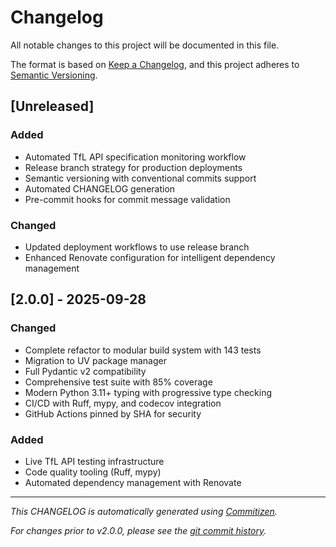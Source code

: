 # Changelog

All notable changes to this project will be documented in this file.

The format is based on [Keep a Changelog](https://keepachangelog.com/en/1.0.0/),
and this project adheres to [Semantic Versioning](https://semver.org/spec/v2.0.0.html).

## [Unreleased]

### Added
- Automated TfL API specification monitoring workflow
- Release branch strategy for production deployments
- Semantic versioning with conventional commits support
- Automated CHANGELOG generation
- Pre-commit hooks for commit message validation

### Changed
- Updated deployment workflows to use release branch
- Enhanced Renovate configuration for intelligent dependency management

## [2.0.0] - 2025-09-28

### Changed
- Complete refactor to modular build system with 143 tests
- Migration to UV package manager
- Full Pydantic v2 compatibility
- Comprehensive test suite with 85% coverage
- Modern Python 3.11+ typing with progressive type checking
- CI/CD with Ruff, mypy, and codecov integration
- GitHub Actions pinned by SHA for security

### Added
- Live TfL API testing infrastructure
- Code quality tooling (Ruff, mypy)
- Automated dependency management with Renovate

---

*This CHANGELOG is automatically generated using [Commitizen](https://commitizen-tools.github.io/commitizen/).*

*For changes prior to v2.0.0, please see the [git commit history](https://github.com/mnbf9rca/pydantic_tfl_api/commits/main).*
